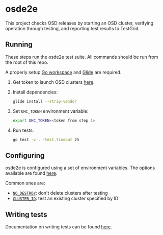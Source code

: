 # osde2e

This project checks OSD releases by starting an OSD cluster, verifying operation through testing, and reporting test 
results to TestGrid.

## Running
These steps run the osde2e test suite. All commands should be run from the root of this repo.

A properly setup [Go workspace](https://golang.org/doc/code.html#GOPATH) and [Glide](https://github.com/Masterminds/glide#install) are required.

1. Get token to launch OSD clusters [here](https://cloud.redhat.com/openshift/token).

1. Install dependencies:
    ```bash
    glide install --strip-vendor
    ```
1. Set `UHC_TOKEN` environment variable:
    ```bash
    export UHC_TOKEN=<token from step 1>
    ```
1. Run tests:
    ```bash
    go test -v . -test.timeout 2h
    ```

## Configuring
osde2e is configured using a set of environment variables.
The options available are found [here](./docs/Options.md).

Common ones are:
- [`NO_DESTROY`](./docs/Options.md#no_destroy): don't delete clusters after testing
- [`CLUSTER_ID`](./docs/Options.md#cluster_id): test an existing cluster specified by ID

## Writing tests
Documentation on writing tests can be found [here](./docs/Writing-Tests.md).

